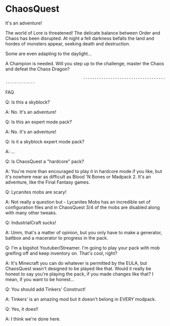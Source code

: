 # ChaosQuest
It's an adventure!

The world of Lore is threatened! The delicate balance between Order and Chaos has been disrupted. At night a fell darkness befalls the land and hordes of monsters appear, seeking death and destruction.

Some are even adapting to the daylight...

A Champion is needed. Will you step up to the challenge, master the Chaos and defeat the Chaos Dragon?

                                      -------------------------------------------------
                                      
   FAQ

Q: Is this a skyblock?

A: No. It's an adventure!


Q: Is this an expert mode pack?

A: No. It's an adventure!


Q: Is it a skyblock expert mode pack?

A: ...


Q: Is ChaosQuest a "hardcore" pack?

A: You're more than encouraged to play it in hardcore mode if you like, but it's nowhere near as difficult as Blood 'N Bones or Madpack 2. It's an adventure, like the Final Fantasy games.


Q: Lycanites mobs are scary!

A: Not really a question but - Lycanites Mobs has an incredible set of configuration files and in ChaosQuest 3/4 of the mobs are disabled along with many other tweaks.


Q: IndustrialCraft sucks!

A: Umm, that's a matter of opinion, but you only have to make a generator, battbox and a macerator to progress in the pack.


Q: I'm a bigshot Youtuber/Streamer. I'm going to play your pack with mob greifing off and keep inventory on. That's cool, right?

A: It's Minecraft you can do whatever is permitted by the EULA, but ChaosQuest wasn't designed to be played like that. Would it really be honest to say you're playing the pack, if you made changes like that? I mean, if you want to be honest...


Q: You should add Tinkers' Construct!

A: Tinkers' is an amazing mod but it doesn't belong in EVERY modpack.


Q: Yes, it does!!

A: I think we're done here.


